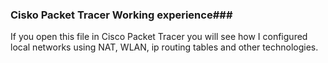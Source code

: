 ### Cisko Packet Tracer Working experience###
If you open this file in Cisco Packet Tracer you will see how I configured local networks using NAT, WLAN, ip routing tables and other technologies.


